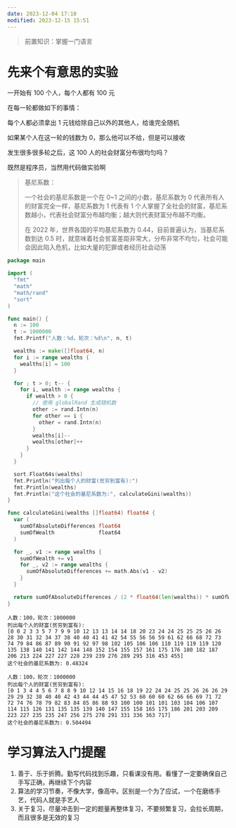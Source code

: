 ```yaml
---
date: 2023-12-04 17:10
modified: 2023-12-15 15:51
---
```


>前置知识：掌握一门语言

# 先来个有意思的实验

一开始有 100 个人，每个人都有 100 元

在每一轮都做如下的事情：

每个人都必须拿出 1 元钱给除自己以外的其他人，给谁完全随机

如果某个人在这一轮的钱数为 0，那么他可以不给，但是可以接收

发生很多很多轮之后，这 100 人的社会财富分布很均匀吗？

既然是程序员，当然用代码做实验啊

>基尼系数：
>
>一个社会的基尼系数是一个在 0~1 之间的小数，基尼系数为 0 代表所有人的财富完全一样，基尼系数为 1 代表有 1 个人掌握了全社会的财富，基尼系数越小，代表社会财富分布越均衡；越大则代表财富分布越不均衡。
>
>在 2022 年，世界各国的平均基尼系数为 0.44，目前普遍认为，当基尼系数到达 0.5 时，就意味着社会贫富差距非常大，分布非常不均匀，社会可能会因此陷入危机，比如大量的犯罪或者经历社会动荡

```go
package main

import (
  "fmt"
  "math"
  "math/rand"
  "sort"
)

func main() {
  n := 100
  t := 1000000
  fmt.Printf("人数：%d，轮次：%d\n", n, t)

  wealths := make([]float64, n)
  for i := range wealths {
    wealths[i] = 100
  }

  for ; t > 0; t-- {
    for i, wealth := range wealths {
      if wealth > 0 {
        // 使用 globalRand 生成随机数
        other := rand.Intn(n)
        for other == i {
          other = rand.Intn(n)
        }
        wealths[i]--
        wealths[other]++
      }
    }
  }

  sort.Float64s(wealths)
  fmt.Println("列出每个人的财富(贫穷到富有):")
  fmt.Println(wealths)
  fmt.Println("这个社会的基尼系数为:", calculateGini(wealths))
}

func calculateGini(wealths []float64) float64 {
  var (
    sumOfAbsoluteDifferences float64
    sumOfWealth              float64
  )

  for _, v1 := range wealths {
    sumOfWealth += v1
    for _, v2 := range wealths {
      sumOfAbsoluteDifferences += math.Abs(v1 - v2)
    }
  }

  return sumOfAbsoluteDifferences / (2 * float64(len(wealths)) * sumOfWealth)
}
```

```shell
人数：100，轮次：1000000
列出每个人的财富(贫穷到富有): 
[0 0 2 3 3 5 7 7 9 9 10 12 13 13 14 14 18 20 23 24 24 25 25 25 26 26 28 30 31 32 34 37 38 40 40 41 41 42 54 55 56 56 59 61 62 66 68 72 73 74 79 84 86 87 89 90 91 92 97 98 102 105 106 106 110 119 119 119 120 135 138 140 141 142 144 148 152 154 155 157 161 175 176 180 182 187 206 213 224 227 227 228 239 239 276 289 295 316 453 455]
这个社会的基尼系数为: 0.48324
```

```shell
人数：100，轮次：1000000
列出每个人的财富(贫穷到富有): 
[0 1 3 4 4 5 6 7 8 8 9 10 12 14 15 16 18 19 22 24 24 25 25 26 26 26 29 29 29 32 38 40 40 42 43 44 44 45 47 52 53 60 60 60 62 66 66 69 71 72 72 74 76 78 79 82 83 84 85 86 88 93 100 100 101 101 103 104 106 107 114 115 126 131 135 135 139 140 147 155 158 165 175 186 201 203 209 223 227 235 235 247 256 275 278 291 331 336 363 717]
这个社会的基尼系数为: 0.504494
```

# 学习算法入门提醒

1. 善于、乐于折腾。勤写代码找到乐趣，只看课没有用。看懂了一定要确保自己手写正确，再继续下个内容
2. 算法的学习节奏，不像大学，像高中。区别是一个为了应试，一个在磨练手艺，代码人就是手艺人
3. 关于复习，尽量冲击到一定的题量再整体复习，不要频繁复习，会拉长周期，而且很多是无效的复习
